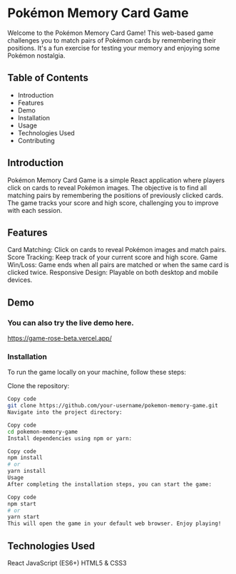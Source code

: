 # Pokémon Memory Card Game

Welcome to the Pokémon Memory Card Game! This web-based game challenges you to match pairs of Pokémon cards by remembering their positions. It's a fun exercise for testing your memory and enjoying some Pokémon nostalgia.

## Table of Contents
- Introduction
- Features
- Demo
- Installation
- Usage
- Technologies Used
- Contributing

## Introduction
Pokémon Memory Card Game is a simple React application where players click on cards to reveal Pokémon images. The objective is to find all matching pairs by remembering the positions of previously clicked cards. The game tracks your score and high score, challenging you to improve with each session.

## Features
Card Matching: Click on cards to reveal Pokémon images and match pairs.
Score Tracking: Keep track of your current score and high score.
Game Win/Loss: Game ends when all pairs are matched or when the same card is clicked twice.
Responsive Design: Playable on both desktop and mobile devices.
## Demo
### You can also try the live demo here.
https://game-rose-beta.vercel.app/
### Installation
To run the game locally on your machine, follow these steps:

Clone the repository:

```bash
Copy code
git clone https://github.com/your-username/pokemon-memory-game.git
Navigate into the project directory:
```
```bash
Copy code
cd pokemon-memory-game
Install dependencies using npm or yarn:
```
```bash
Copy code
npm install
# or
yarn install
Usage
After completing the installation steps, you can start the game:
```
```bash
Copy code
npm start
# or
yarn start
This will open the game in your default web browser. Enjoy playing!
```
## Technologies Used
React
JavaScript (ES6+)
HTML5 & CSS3
